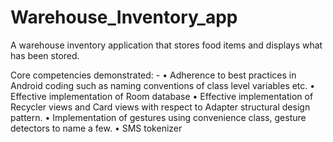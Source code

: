 # Warehouse_Inventory_app
A warehouse inventory application that stores food items and displays what has been stored.

Core competencies demonstrated: -
  •	Adherence to best practices in Android coding such as naming conventions of class level variables etc.
  •	Effective implementation of Room database
  •	Effective implementation of Recycler views and Card views with respect to Adapter structural design pattern. 
  •	Implementation of gestures using convenience class, gesture detectors to name a few.
  •	SMS tokenizer
